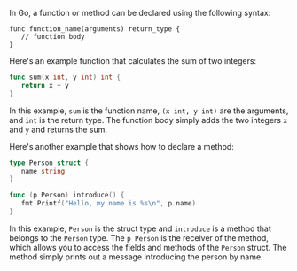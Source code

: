 In Go, a function or method can be declared using the following syntax:

```
func function_name(arguments) return_type {
   // function body
}
```

Here's an example function that calculates the sum of two integers:

```go
func sum(x int, y int) int {
   return x + y
}
```

In this example, `sum` is the function name, `(x int, y int)` are the arguments, and `int` is the return type. The function body simply adds the two integers `x` and `y` and returns the sum.

Here's another example that shows how to declare a method:

```go
type Person struct {
   name string
}

func (p Person) introduce() {
   fmt.Printf("Hello, my name is %s\n", p.name)
}
```

In this example, `Person` is the struct type and `introduce` is a method that belongs to the `Person` type. The `p Person` is the receiver of the method, which allows you to access the fields and methods of the `Person` struct. The method simply prints out a message introducing the person by name.